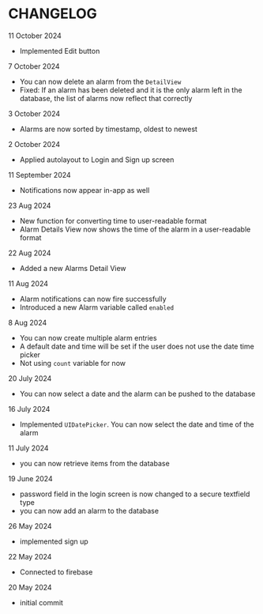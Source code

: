 # CHANGELOG

11 October 2024
- Implemented Edit button

7 October 2024
- You can now delete an alarm from the ```DetailView```
- Fixed: If an alarm has been deleted and it is the only alarm left in the database, the list of alarms now reflect that correctly

3 October 2024
- Alarms are now sorted by timestamp, oldest to newest 

2 October 2024
- Applied autolayout to Login and Sign up screen

11 September 2024
- Notifications now appear in-app as well 

23 Aug 2024
- New function for converting time to user-readable format
- Alarm Details View now shows the time of the alarm in a user-readable format

22 Aug 2024
- Added a new Alarms Detail View

11 Aug 2024
- Alarm notifications can now fire successfully
- Introduced a new Alarm variable called ```enabled```

8 Aug 2024
- You can now create multiple alarm entries
- A default date and time will be set if the user does not use the date time picker
- Not using ```count``` variable for now

20 July 2024
- You can now select a date and the alarm can be pushed to the database

16 July 2024
- Implemented ```UIDatePicker```. You can now select the date and time of the alarm

11 July 2024
- you can now retrieve items from the database

19 June 2024
- password field in the login screen is now changed to a secure textfield type
- you can now add an alarm to the database

26 May 2024
- implemented sign up

22 May 2024
- Connected to firebase

20 May 2024
- initial commit
